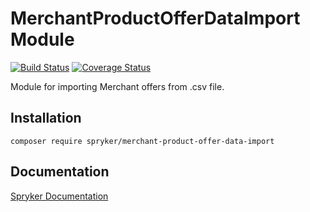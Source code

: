 # MerchantProductOfferDataImport Module
[![Build Status](https://travis-ci.org/spryker/merchant-product-offer-data-import.svg)](https://travis-ci.org/spryker/merchant-product-offer-data-import)
[![Coverage Status](https://coveralls.io/repos/github/spryker/merchant-product-offer-data-import/badge.svg)](https://coveralls.io/github/spryker/merchant-product-offer-data-import)

Module for importing Merchant offers from .csv file.

## Installation

```
composer require spryker/merchant-product-offer-data-import
```

## Documentation

[Spryker Documentation](https://academy.spryker.com/developing_with_spryker/module_guide/modules.html)
